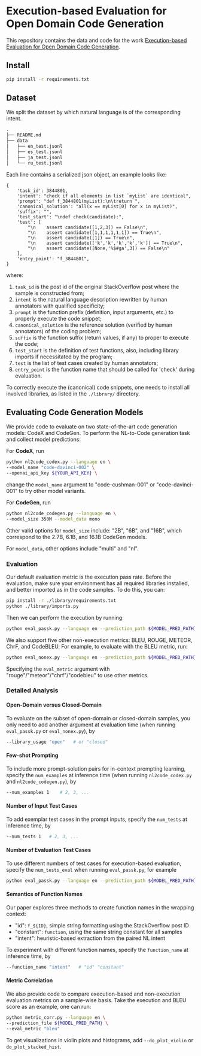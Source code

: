 # Execution-based Evaluation for Open Domain Code Generation

This repository contains the data and code for the work [Execution-based Evaluation for Open Domain Code Generation]().

## Install

```bash
pip install -r requirements.txt
```

## Dataset

We split the dataset by which natural language is of the corresponding intent.

```markdown
.
├── README.md
├── data
│   ├── en_test.jsonl
│   ├── es_test.jsonl
│   ├── ja_test.jsonl
│   └── ru_test.jsonl
```

Each line contains a serialized json object, an example looks like:

```
{
    'task_id': 3844801,
    'intent': "check if all elements in list `myList` are identical", 
    'prompt': "def f_3844801(myList):\n\treturn ",
    'canonical_solution': "all(x == myList[0] for x in myList)",
    'suffix': "",
    'test_start': "\ndef check(candidate):",
    'test': [
        "\n    assert candidate([1,2,3]) == False\n", 
        "\n    assert candidate([1,1,1,1,1,1]) == True\n",
        "\n    assert candidate([1]) == True\n",
        "\n    assert candidate(['k','k','k','k','k']) == True\n",
        "\n    assert candidate([None,'%$#ga',3]) == False\n"
    ],
    'entry_point': "f_3844801",
}
```

where:

1. `task_id` is the post id of the original StackOverflow post where the sample is constructed from;
2. `intent` is the natural language description rewritten by human annotators with qualified specificity;
3. `prompt` is the function prefix (definition, input arguments, etc.) to properly execute the code snippet;
4. `canonical_solution` is the reference solution (verified by human annotators) of the coding problem;
5. `suffix` is the function suffix (return values, if any) to proper to execute the code;
6. `test_start` is the definition of test functions, also, including library imports if necessitated by the program;
7. `test` is the list of test cases created by human annotators;
8. `entry_point` is the function name that should be called for 'check' during evaluation.

To correctly execute the (canonical) code snippets, one needs to install all involved libraries, as listed in the `./library/` directory.


## Evaluating Code Generation Models

We provide code to evaluate on two state-of-the-art code generation models: CodeX and CodeGen. To perform the NL-to-Code generation task and collect model predictions:

For __CodeX__, run

```bash
python nl2code_codex.py --language en \
--model_name "code-davinci-002" \
--openai_api_key ${YOUR_API_KEY} \
```

change the `model_name` argument to "code-cushman-001" or "code-davinci-001" to try other model variants.

For __CodeGen__, run

```bash
python nl2code_codegen.py --language en \
--model_size 350M --model_data mono 
```

Other valid options for `model_size` include: "2B", "6B", and "16B", which correspond to the 2.7B, 6.1B, and 16.1B CodeGen models.

For `model_data`, other options include "multi" and "nl".

### Evaluation

Our default evaluation metric is the execution pass rate.
Before the evaluation, make sure your environment has all required libraries installed, and better imported as in the code samples. To do this, you can:

```bash
pip install -r ./library/requirements.txt 
python ./library/imports.py
```

Then we can perform the execution by running:

```bash
python eval_passk.py --language en --prediction_path ${MODEL_PRED_PATH}
```

We also support five other non-execution metrics: BLEU, ROUGE, METEOR, ChrF, and CodeBLEU.
For example, to evaluate with the BLEU metric, run:

```bash
python eval_nonex.py --language en --prediction_path ${MODEL_PRED_PATH} --eval_metric bleu
```

Specifying the `eval_metric` argument with "rouge"/"meteor"/"chrf"/"codebleu" to use other metrics.

### Detailed Analysis

#### Open-Domain versus Closed-Domain

To evaluate on the subset of open-domain or closed-domain samples, you only need to add another argument at evaluation time (when running `eval_passk.py` or `eval_nonex.py`), by

```bash
--library_usage "open"   # or "closed"
```

#### Few-shot Prompting

To include more prompt-solution pairs for in-context prompting learning, specify the `num_examples` at inference time (when running `nl2code_codex.py` and `nl2code_codegen.py`), by

```bash
--num_examples 1    # 2, 3, ... 
```

#### Number of Input Test Cases

To add exemplar test cases in the prompt inputs, specify the `num_tests` at inference time, by

```bash
--num_tests 1   # 2, 3, ...
```

#### Number of Evaluation Test Cases

To use different numbers of test cases for execution-based evaluation, specify the `num_tests_eval` when running `eval_passk.py`, for example

```bash
python eval_passk.py --language en --prediction_path ${MODEL_PRED_PATH} --num_tests_eval 1 
```

#### Semantics of Function Names

Our paper explores three methods to create function names in the wrapping context:

* "id": `f_${ID}`, simple string formatting using the StackOverflow post ID
* "constant": `function`, using the same string constant for all samples
* "intent": heuristic-based extraction from the paired NL intent

To experiment with different function names, specify the `function_name` at inference time, by

```bash
--function_name "intent"   # "id" "constant"
```

#### Metric Correlation

We also provide code to compare execution-based and non-execution evaluation metrics on a sample-wise basis. Take the execution and BLEU score as an example, one can run:

```bash
python metric_corr.py --language en \
--prediction_file ${MODEL_PRED_PATH} \
--eval_metric "bleu"
```

To get visualizations in violin plots and histograms, add `--do_plot_violin` or `do_plot_stacked_hist`.